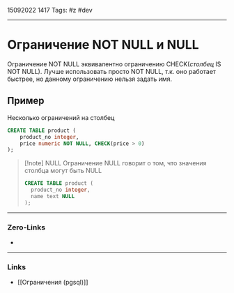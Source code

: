 15092022 1417
Tags: #z #dev

---
# Ограничение NOT NULL и NULL

Ограничение NOT NULL эквивалентно ограничению CHECK(*столбец* IS NOT NULL). Лучше использовать просто NOT NULL, т.к. оно работает быстрее, но данному ограничению нельзя задать имя.

## Пример

Несколько ограничений на столбец

```sql
CREATE TABLE product (
    product_no integer,
    price numeric NOT NULL, CHECK(price > 0)
);
```

>[!note] NULL
> Ограничение NULL говорит о том, что значения столбца могут быть NULL
>```sql
>CREATE TABLE product (
>   product_no integer,
>   name text NULL
>);
>```

---
### Zero-Links
- 

---
### Links
- [[Ограничения (pgsql)]]